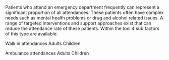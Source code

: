 Patients who attend an emergency department frequently can represent a significant proportion of all attendances. These patients often have complex needs such as mental health problems or drug and alcohol related issues. A range of targeted interventions and support approaches exist that can reduce the attendance rate of these patients. Within the tool 4 sub factors of this type are available:

Walk in attendances
Adults
Children

Ambulance attendances
Adults
Children